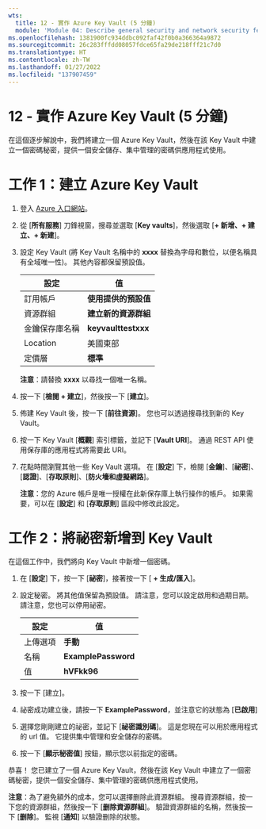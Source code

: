 ```yaml
---
wts:
  title: 12 - 實作 Azure Key Vault (5 分鐘)
  module: 'Module 04: Describe general security and network security features'
ms.openlocfilehash: 1381900fc934ddbc092faf42f0b0a366364a9872
ms.sourcegitcommit: 26c283fffdd08057fdce65fa29de218fff21c7d0
ms.translationtype: HT
ms.contentlocale: zh-TW
ms.lasthandoff: 01/27/2022
ms.locfileid: "137907459"
---
```

# <a name="12---implement-azure-key-vault-5-min"></a>12 - 實作 Azure Key Vault (5 分鐘)

在這個逐步解說中，我們將建立一個 Azure Key Vault，然後在該 Key Vault 中建立一個密碼秘密，提供一個安全儲存、集中管理的密碼供應用程式使用。

# <a name="task-1-create-an-azure-key-vault"></a>工作 1：建立 Azure Key Vault 

1. 登入 [Azure 入口網站](https://portal.azure.com)。

2. 從 [**所有服務**] 刀鋒視窗，搜尋並選取 [**Key vaults**]，然後選取 [**+ 新增、+ 建立、+ 新建**]。

3. 設定 Key Vault (將 Key Vault 名稱中的 **xxxx** 替換為字母和數位，以便名稱具有全域唯一性)。 其他內容都保留預設值。

    | 設定 | 值 | 
    | --- | --- |
    | 訂用帳戶 | **使用提供的預設值** |
    | 資源群組 | **建立新的資源群組** |
    | 金鑰保存庫名稱 | **keyvaulttestxxx** |
    | Location | 美國東部  |
    | 定價層 | **標準** |
    
    **注意**：請替換 **xxxx** 以尋找一個唯一名稱。
4. 按一下 [**檢閱 + 建立**]，然後按一下 [**建立**]。 

5. 佈建 Key Vault 後，按一下 [**前往資源**]。 您也可以透過搜尋找到新的 Key Vault。 

6. 按一下 Key Vault [**概觀**] 索引標籤，並記下 [**Vault URI**]。 通過 REST API 使用保存庫的應用程式將需要此 URI。

7. 花點時間瀏覽其他一些 Key Vault 選項。 在 [**設定**] 下，檢閱 [**金鑰**]、[**祕密**]、[**認證**]、[**存取原則**]、[**防火墻和虛擬網路**]。

    **注意**：您的 Azure 帳戶是唯一授權在此新保存庫上執行操作的帳戶。 如果需要，可以在 [**設定**] 和 [**存取原則**] 區段中修改此設定。

# <a name="task-2-add-a-secret-to-the-key-vault"></a>工作 2：將祕密新增到 Key Vault
        
在這個工作中，我們將向 Key Vault 中新增一個密碼。 

1. 在 [**設定**] 下，按一下 [**祕密**]，接著按一下 [ **+ 生成/匯入**]。

2. 設定秘密。 將其他值保留為預設值。 請注意，您可以設定啟用和過期日期。 請注意，您也可以停用祕密。

    | 設定 | 值 | 
    | --- | --- |
    | 上傳選項 | **手動** |
    | 名稱 | **ExamplePassword** |
    | 值 | **hVFkk96** |

3. 按一下 [建立]。

4. 祕密成功建立後，請按一下 **ExamplePassword**，並注意它的狀態為 [**已啟用**]

5. 選擇您剛剛建立的祕密，並記下 [**祕密識別碼**]。 這是您現在可以用於應用程式的 url 值。 它提供集中管理和安全儲存的密碼。 

6. 按一下 [**顯示秘密值**] 按鈕，顯示您以前指定的密碼。


恭喜！ 您已建立了一個 Azure Key Vault，然後在該 Key Vault 中建立了一個密碼秘密，提供一個安全儲存、集中管理的密碼供應用程式使用。

**注意**：為了避免額外的成本，您可以選擇删除此資源群組。 搜尋資源群組，按一下您的資源群組，然後按一下 [**删除資源群組**]。 驗證資源群組的名稱，然後按一下 [**删除**]。 監視 [**通知**] 以驗證删除的狀態。
